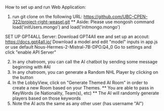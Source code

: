 How to set up and run Web Application:

1. run git clone on the following URL: https://github.com/UBC-CPEN-322/project-right-weasel.git
    ** Aside: Please use mongosh command load('initUsers.mongo') and load('initmongo.mongo')
    
SET UP GPT4ALL Server:
Download GPT4All exe and set up an accout: https://docs.gpt4all.io/
Download a model and edit "model" inputs in app.js or use default Nous-Hermes-2-Mistral-7B-DPO.Q4_0
Go to settings and click "enable API Server"

2. In any chatroom, you can call the AI chatbot by sending some message beginning with #AI
3. In any chatroom, you can generate a Random NHL Player by clicking on the button
4. In the LobbyView, click on "Generate Themed AI Room" in order to create a new Room based on your Themes. 
    ** You are able to pass in KeyWords (ie Nationality, Team(s), etc)
    ** The AI will randomly generate players based on those keywords
5. Note the AI acts the same as any other user (has username "AI")